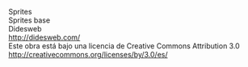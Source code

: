 Sprites<br>
Sprites base<br>
Didesweb<br>
http://didesweb.com/<br>
Este obra está bajo una licencia de Creative Commons Attribution 3.0<br>
http://creativecommons.org/licenses/by/3.0/es/<br>
